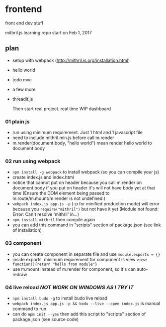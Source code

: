 # frontend
front end dev stuff

mithril.js learning repo
start on Feb 1, 2017 

## plan
* setup with webpack (http://mithril.js.org/installation.html)
* hello world
* todo mvc
* a few more
* threadit.js

  Then start real project. real time WIP dashboard

### 01 plain js
* run using minimum requirement. Just 1 html and 1 javascript file
* need to include mithril.min.js before call m.render
* m.render(document.body, "hello world") mean render hello world to document body

### 02 run using webpack
* `npm install -g webpack` to install webpack (so you can compile your js)
* create index.js and index.html
* notice that <script src="app.js"></script> cannot put on header because you call m.render on document.body if you put on header it's will not have body yet at that time (Ensure the DOM element being passed to m.route/m.mount/m.render is not undefined.)
* `webpack index.js app.js -p` (-p for minified production mode) will error because you `require("mithril")` but not have it yet (Module not found: Error: Can't resolve 'mithril' in...)
* `npm install mithril` then compile again
* you can add this command in "scripts" section of package.json (see link of installation)

### 03 component
* you can create component in separate file and use `module.exports = {}`
* inside exports. minimum requirement for component is view `view: function(){return "hello from module"}`
* use m.mount instead of m.render for component, so it's can auto-redraw

### 04 live reload *NOT WORK ON WINDOWS AS I TRY IT*
* `npm install budo -g` to install budo live reload
* `webpack index.js app.js -p && bodu --live --open index.js` is manual command to run
* can do `npm init --yes` then add this script to "scripts" section of package.json (see source code)